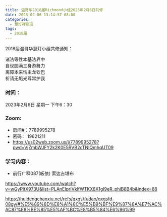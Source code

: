 ```yaml
---
title: 温哥华2018届Richmond小组2023年2月6日共修
date: 2023-02-06 13:14:57-08:00
categories:
  - 慧灯禅修班
tags:
  - 2018届
---
```

2018届温哥华慧灯小组共修通知：

诸法等性本基法界中\
自现圆满三身游舞力\
离障本来怙主龙钦巴\
祈请无垢光尊常护我

### 时间：

2023年2月6日 星期一 下午6：30

### Zoom:

* 房间#：7789995278
* 密码： 19621211
* <https://us02web.zoom.us/j/7789995278?pwd=VjZmbWJFY2k2K0E5RVB2cTNIQmhqUT09>

### 学习内容：

* 前行广释087(皈依) 索达吉堪布

<https://www.youtube.com/watch?v=wGyPltX973U&list=PLAnEIprIVklfWTKX6X1gI9eR_phiB8B4b&index=88>

<https://huidengchanxiu.net/refs/qxgs/fudao/qxgsfd-08gy/#%E5%89%8D%E8%A1%8C%E5%B9%BF%E9%87%8A%E7%AC%AC87%E8%BE%85%E5%AF%BC%E8%B5%84%E6%96%99>